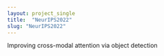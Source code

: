 ```yaml
---
layout: project_single
title:  "NeurIPS2022"
slug: "NeurIPS2022"
---
```

Improving cross-modal attention via object detection
